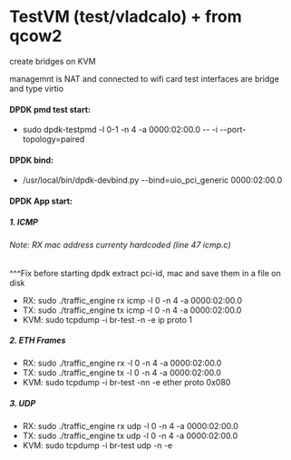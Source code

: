 # TestVM (test/vladcalo) + from qcow2
create bridges on KVM

managemnt is NAT and connected to wifi card
test interfaces are bridge and type virtio

#### DPDK pmd test start:
- sudo dpdk-testpmd -l 0-1 -n 4 -a 0000:02:00.0 -- -i --port-topology=paired

#### DPDK bind:
- /usr/local/bin/dpdk-devbind.py --bind=uio_pci_generic 0000:02:00.0

#### DPDK App start:

##### 1. ICMP
###### Note: RX mac address currenty hardcoded (line 47 icmp.c)
^^^Fix before starting dpdk extract pci-id, mac and save them in a file on disk
- RX: sudo ./traffic_engine rx icmp -l 0 -n 4 -a 0000:02:00.0
- TX: sudo ./traffic_engine tx icmp -l 0 -n 4 -a 0000:02:00.0
- KVM: sudo tcpdump -i br-test -n -e ip proto 1

##### 2. ETH Frames
- RX: sudo ./traffic_engine rx -l 0 -n 4 -a 0000:02:00.0
- TX: sudo ./traffic_engine tx -l 0 -n 4 -a 0000:02:00.0
- KVM: sudo tcpdump -i br-test -nn -e ether proto 0x080

##### 3. UDP
- RX: sudo ./traffic_engine rx udp -l 0 -n 4 -a 0000:02:00.0
- TX: sudo ./traffic_engine tx udp -l 0 -n 4 -a 0000:02:00.0
- KVM: sudo tcpdump -i br-test udp -n -e


